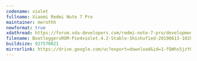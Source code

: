 ```yaml
---
codename: violet
fullname: Xiaomi Redmi Note 7 Pro
maintainer: merothh
newformat: true
xdathread: https://forum.xda-developers.com/redmi-note-7-pro/development/rom-bootleggersrom-4-1-stable-violet-t3926848
filename: BootleggersROM-Pie4violet.4.2-Stable-Shishufied-20190613-102859.zip
buildsize: 927570021
mirrorlink: https://drive.google.com/uc?export=download&id=1-fQWhs5jzYQt0n2XhOkqs5pJF6GSwjSY
---
```

